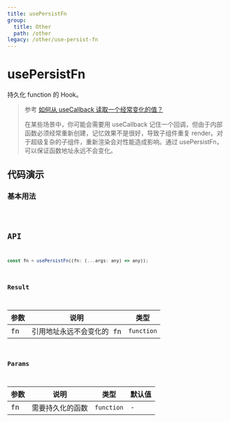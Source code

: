 ```yaml
---
title: usePersistFn
group:
  title: Other
  path: /other
legacy: /other/use-persist-fn
---
```


# usePersistFn

持久化 function 的 Hook。

> 参考 [如何从 useCallback 读取一个经常变化的值？](https://zh-hans.reactjs.org/docs/hooks-faq.html#how-to-read-an-often-changing-value-from-usecallback)
>
> 在某些场景中，你可能会需要用 useCallback 记住一个回调，但由于内部函数必须经常重新创建，记忆效果不是很好，导致子组件重复 render。对于超级复杂的子组件，重新渲染会对性能造成影响。通过 usePersistFn，可以保证函数地址永远不会变化。

## 代码演示

### 基本用法

<code src="./demos/Demo2.tsx" />

## API

```javascript
const fn = usePersistFn((fn: (...args: any) => any));
```

### Result

| 参数 | 说明                      | 类型       |
| ---- | ------------------------- | ---------- |
| fn   | 引用地址永远不会变化的 fn | `function` |

### Params

| 参数 | 说明             | 类型       | 默认值 |
| ---- | ---------------- | ---------- | ------ |
| fn   | 需要持久化的函数 | `function` | -      |
